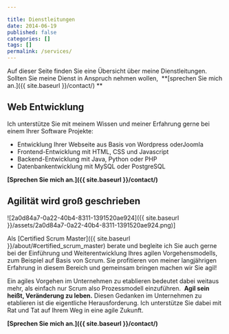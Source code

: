 ```yaml
---

title: Dienstleitungen
date: 2014-06-19
published: false
categories: []
tags: []
permalink: /services/
---
```

Auf dieser Seite finden Sie eine Übersicht über meine Dienstleitungen. Sollten Sie meine Dienst in Anspruch nehmen wollen, 
**[sprechen Sie mich an.]({{ site.baseurl }}/contact/) **

Web Entwicklung
---------------

Ich unterstütze Sie mit meinem Wissen und meiner Erfahrung gerne bei einem Ihrer Software Projekte:

*   Entwicklung Ihrer Webseite aus Basis von Wordpress oderJoomla
*   Frontend-Entwicklung mit HTML, CSS und Javascript
*   Backend-Entwicklung mit Java, Python oder PHP
*   Datenbankentwicklung mit MySQL oder PostgreSQL

**[Sprechen Sie mich an.]({{ site.baseurl }}/contact/)**

Agilität wird groß geschrieben 
------------------------------

![2a0d84a7-0a22-40b4-8311-1391520ae924]({{ site.baseurl }}/assets/2a0d84a7-0a22-40b4-8311-1391520ae924.png)]

Als [Certified Scrum Master]({{ site.baseurl }}/about/#certified_scrum_master) berate und begleite ich Sie auch gerne bei der Einführung und 
Weiterentwicklung Ihres agilen Vorgehensmodells, zum Beispiel auf Basis von Scrum. Sie profitieren von meiner langjährigen Erfahrung in 
diesem Bereich und gemeinsam bringen machen wir Sie agil!

Ein agiles Vorgehen im Unternehmen zu etablieren bedeutet dabei weitaus mehr, als einfach nur Scrum also Prozessmodell einzuführen. 
**Agil sein heißt, Veränderung zu leben.** Diesen Gedanken im Unternehmen zu etablieren ist die eigentliche Herausforderung. 
Ich unterstütze Sie dabei mit Rat und Tat auf Ihrem Weg in eine agile Zukunft.

**[Sprechen Sie mich an.]({{ site.baseurl }}/contact/)**